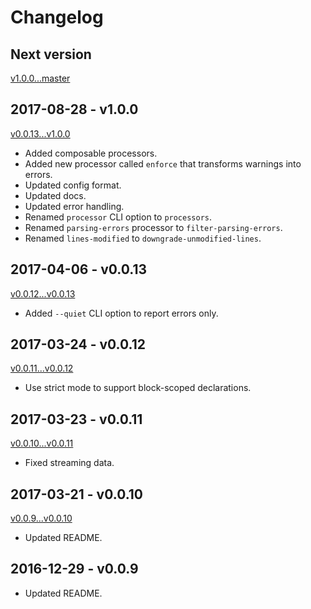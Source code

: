 # Changelog

## Next version
[v1.0.0...master](https://github.com/Automattic/eslines/compare/v1.0.0...master)

## 2017-08-28 - v1.0.0
[v0.0.13...v1.0.0](https://github.com/Automattic/eslines/compare/v0.0.13...v1.0.0)

* Added composable processors.
* Added new processor called `enforce` that transforms warnings into errors.
* Updated config format.
* Updated docs.
* Updated error handling.
* Renamed `processor` CLI option to `processors`.
* Renamed `parsing-errors` processor to `filter-parsing-errors`.
* Renamed `lines-modified` to `downgrade-unmodified-lines`.

## 2017-04-06 - v0.0.13
[v0.0.12...v0.0.13](https://github.com/Automattic/eslines/compare/v0.0.12...v0.0.13)

* Added `--quiet` CLI option to report errors only.

## 2017-03-24 - v0.0.12
[v0.0.11...v0.0.12](https://github.com/Automattic/eslines/compare/v0.0.11...v0.0.12)

* Use strict mode to support block-scoped declarations.

## 2017-03-23 - v0.0.11
[v0.0.10...v0.0.11](https://github.com/Automattic/eslines/compare/v0.0.10...v0.0.11)

* Fixed streaming data.

## 2017-03-21 - v0.0.10
[v0.0.9...v0.0.10](https://github.com/Automattic/eslines/compare/v0.0.9...v0.0.10)

* Updated README.

## 2016-12-29 - v0.0.9

* Updated README.
